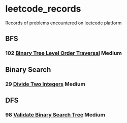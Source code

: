 # leetcode_records
Records of problems encountered on leetcode platform



## BFS

### 102 [Binary Tree Level Order Traversal](https://leetcode.com/problems/binary-tree-level-order-traversal/) Medium



## Binary Search

### 29 [Divide Two Integers](https://leetcode.com/problems/divide-two-integers/) Medium



## DFS

### 98 [Validate Binary Search Tree](https://leetcode.com/problems/validate-binary-search-tree/) Medium
